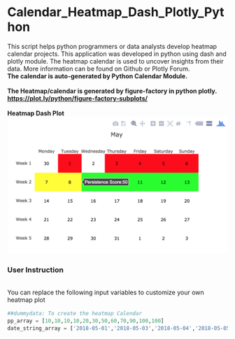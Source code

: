 # Calendar_Heatmap_Dash_Plotly_Python
This script helps python programmers or data analysts develop heatmap calendar projects. This application was developed in python using dash and plotly module. The heatmap calendar is used to uncover insights from their data. More information can be found on Github or Plotly Forum.
<br><b> The calendar is auto-generated by Python Calendar Module. </b></br>
<br><b>The Heatmap/calendar is generated by figure-factory in python plotly. https://plot.ly/python/figure-factory-subplots/</b></br>
<br><b>Heatmap Dash Plot</b></br>
![alt text](https://github.com/HanyuXi/Calendar_Heatmap_Dash_Plotly_Python/blob/master/Screen%20Shot%20.png?raw=true)
### User Instruction
<br>You can replace the following input variables to customize your own heatmap plot</br>
```python
##dummydata: To create the heatmap Calendar
pp_array = [10,10,10,10,20,30,50,60,70,90,100,100]
date_string_array = ['2018-05-01','2018-05-03','2018-05-04','2018-05-05','2018-05-06','2018-05-07','2018-05-08','2018-05-09','2018-05-10','2018-05-11','2018-05-12','2018-05-13']
```
